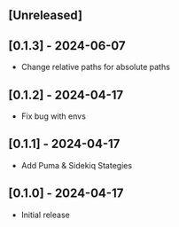## [Unreleased]

## [0.1.3] - 2024-06-07

- Change relative paths for absolute paths

## [0.1.2] - 2024-04-17

- Fix bug with envs

## [0.1.1] - 2024-04-17

- Add Puma & Sidekiq Stategies

## [0.1.0] - 2024-04-17

- Initial release
